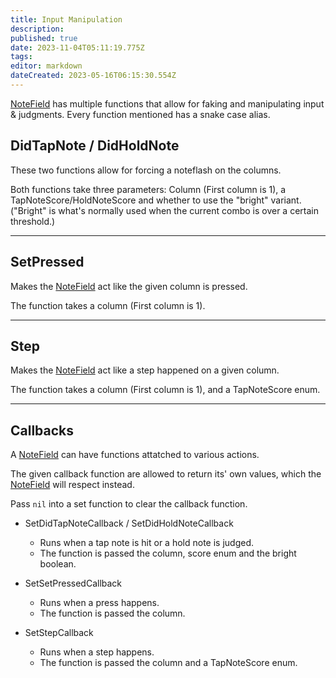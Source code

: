```yaml
---
title: Input Manipulation
description: 
published: true
date: 2023-11-04T05:11:19.775Z
tags: 
editor: markdown
dateCreated: 2023-05-16T06:15:30.554Z
---
```


[NoteField](/en/dev/actors/actortypes/notefield/_index) has multiple functions that allow for faking and manipulating input & judgments. Every function mentioned has a snake case alias.

## DidTapNote / DidHoldNote

These two functions allow for forcing a noteflash on the columns.

Both functions take three parameters: Column (First column is 1), a TapNoteScore/HoldNoteScore and whether to use the "bright" variant. ("Bright" is what's normally used when the current combo is over a certain threshold.)

---

## SetPressed

Makes the [NoteField](/en/dev/actors/actortypes/notefield/_index) act like the given column is pressed.

The function takes a column (First column is 1).

---

## Step

Makes the [NoteField](/en/dev/actors/actortypes/notefield/_index) act like a step happened on a given column.

The function takes a column (First column is 1), and a TapNoteScore enum.

---

## Callbacks

A [NoteField](/en/dev/actors/actortypes/notefield/_index) can have functions attatched to various actions.

The given callback function are allowed to return its' own values, which the [NoteField](/en/dev/actors/actortypes/notefield/_index) will respect instead.

Pass `nil` into a set function to clear the callback function.

- SetDidTapNoteCallback / SetDidHoldNoteCallback
	- Runs when a tap note is hit or a hold note is judged.
	- The function is passed the column, score enum and the bright boolean.

- SetSetPressedCallback
	- Runs when a press happens.
	- The function is passed the column.

- SetStepCallback
	- Runs when a step happens.
	- The function is passed the column and a TapNoteScore enum.
